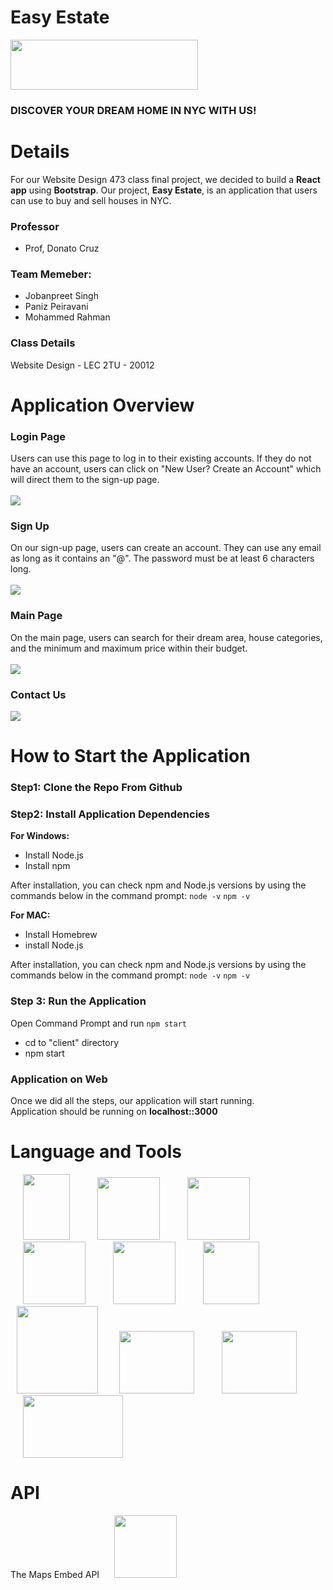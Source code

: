 # Easy Estate
<img src="https://github.com/2023-csc-47300/EasyEstate/assets/100456553/0864adf5-5ba8-4bdb-850f-c1824fb222da.png" width="300" height="80"> <br /> 
### DISCOVER YOUR DREAM HOME IN **NYC** WITH US! <br />

# Details

For our Website Design 473 class final project, we decided to build a **React app** using **Bootstrap**. Our project, **Easy Estate**, is an application that users can use to buy and sell houses in NYC.

### Professor
- Prof, Donato Cruz
  
### Team Memeber:
- Jobanpreet Singh
- Paniz Peiravani
- Mohammed Rahman

### Class Details
Website Design - LEC 2TU - 20012

# Application Overview
### Login Page
Users can use this page to log in to their existing accounts. 
If they do not have an account, users can click on "New User? Create an Account" which will direct them to the sign-up page. <br />
<br />
<img src="https://github.com/2023-csc-47300/EasyEstate/assets/100456553/0cfe0cdc-8858-4585-a5e8-6ccae52b9452.png">

### Sign Up
On our sign-up page, users can create an account. 
They can use any email as long as it contains an "@". The password must be at least 6 characters long. <br />
<br />
<img src="https://github.com/2023-csc-47300/EasyEstate/assets/100456553/1f814fb4-4001-47ec-ae9b-9628353c418e.png">

### Main Page 
On the main page, users can search for their dream area, house categories, and the minimum and maximum price within their budget. <br />
<br />
<img src="https://github.com/2023-csc-47300/EasyEstate/assets/100456553/f35ebd9a-2792-4563-9ea0-031c185f2936.png">

### Contact Us
<img src="https://github.com/2023-csc-47300/EasyEstate/assets/100456553/15aa481c-6fcf-4aa5-9bbe-7ea6e814561b.png">

# How to Start the Application
### Step1: Clone the Repo From Github
### Step2: Install Application Dependencies

**For Windows:**
- Install Node.js 
- Install npm

After installation, you can check npm and Node.js versions by using the commands below in the command prompt:
`node -v`
`npm -v`

**For MAC:**
- Install Homebrew
- install Node.js 


After installation, you can check npm and Node.js versions by using the commands below in the command prompt:
`node -v`
`npm -v`

### Step 3: Run the Application
Open Command Prompt and run `npm start`
- cd to "client" directory
- npm start 
 
### Application on Web
Once we did all the steps, our application will start running. <br />
Application should be running on **localhost::3000**

# Language and Tools
<img src="https://github.com/2023-csc-47300/EasyEstate/assets/100456553/9ecb2fe6-0e91-4328-9f2e-9c46489643f6.png" width="75" height="105" hspace="20">
<img src="https://github.com/Paniz-Peiravani/Taste-of-Persia/assets/100456553/2d286e18-ea52-4a92-8842-7ee746df2ce2.png" width="100" height="100" hspace="20">
<img src="https://github.com/Paniz-Peiravani/Taste-of-Persia/assets/100456553/0320ca8a-ca87-422e-a6ad-1fcb9147e891.png" width="100" height="100" hspace="20">
<img src="https://github.com/2023-csc-47300/EasyEstate/assets/100456553/221f17e0-daa5-4a90-a741-2f7e3298b733.png" width="100" height="100" hspace="20">
<img src="https://github.com/2023-csc-47300/EasyEstate/assets/100456553/8b6039a6-64c3-4bd4-af33-6e0cc5db4d5a.png" width="100" height="100" hspace="20">
<img src="https://github.com/2023-csc-47300/EasyEstate/assets/100456553/2aea3ba1-bde5-4182-8567-d2668e532a79.png" width="90" height="100" hspace="20">
<img src="https://github.com/2023-csc-47300/EasyEstate/assets/100456553/d8ea4f63-5009-4dd8-8ab1-b09f6f03cc34.png" width="130" height="140" hspace="10">
<img src="https://github.com/2023-csc-47300/EasyEstate/assets/100456553/fe20c4e2-1d3d-4420-8c2b-6f922ac365e0.png" width="120" height="100" hspace="20">
<img src="https://github.com/2023-csc-47300/EasyEstate/assets/100456553/9166c68d-03e6-4297-98d0-0f282d584522.png" width="120" height="100" hspace="20">
<img src="https://github.com/2023-csc-47300/EasyEstate/assets/100456553/9a4f1d8c-bb5c-4be5-94a7-8f27c2cddcf0.png" width="160" height="100" hspace="20">

# API
The Maps Embed API
<img src="https://github.com/2023-csc-47300/EasyEstate/assets/100456553/4ea2f4ab-681f-44c2-9bb9-cad09887505f.png" width="100" height="100" hspace="20">

